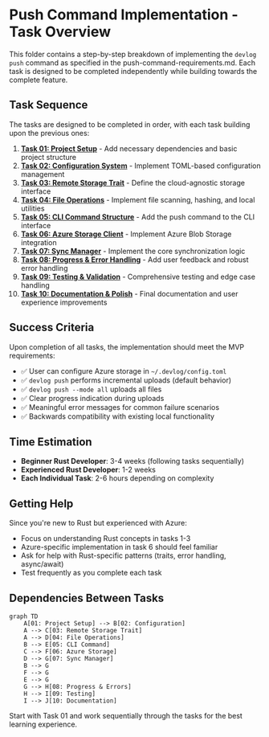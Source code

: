 # Push Command Implementation - Task Overview

This folder contains a step-by-step breakdown of implementing the `devlog push` command as specified in the push-command-requirements.md. Each task is designed to be completed independently while building towards the complete feature.

## Task Sequence

The tasks are designed to be completed in order, with each task building upon the previous ones:

1. **[Task 01: Project Setup](./01-project-setup.md)** - Add necessary dependencies and basic project structure
2. **[Task 02: Configuration System](./02-configuration-system.md)** - Implement TOML-based configuration management
3. **[Task 03: Remote Storage Trait](./03-remote-storage-trait.md)** - Define the cloud-agnostic storage interface
4. **[Task 04: File Operations](./04-file-operations.md)** - Implement file scanning, hashing, and local utilities
5. **[Task 05: CLI Command Structure](./05-cli-command-structure.md)** - Add the push command to the CLI interface
6. **[Task 06: Azure Storage Client](./06-azure-storage-client.md)** - Implement Azure Blob Storage integration
7. **[Task 07: Sync Manager](./07-sync-manager.md)** - Implement the core synchronization logic
8. **[Task 08: Progress & Error Handling](./08-progress-error-handling.md)** - Add user feedback and robust error handling
9. **[Task 09: Testing & Validation](./09-testing-validation.md)** - Comprehensive testing and edge case handling
10. **[Task 10: Documentation & Polish](./10-documentation-polish.md)** - Final documentation and user experience improvements

## Success Criteria

Upon completion of all tasks, the implementation should meet the MVP requirements:

- ✅ User can configure Azure storage in `~/.devlog/config.toml`
- ✅ `devlog push` performs incremental uploads (default behavior)
- ✅ `devlog push --mode all` uploads all files
- ✅ Clear progress indication during uploads
- ✅ Meaningful error messages for common failure scenarios
- ✅ Backwards compatibility with existing local functionality

## Time Estimation

- **Beginner Rust Developer**: 3-4 weeks (following tasks sequentially)
- **Experienced Rust Developer**: 1-2 weeks
- **Each Individual Task**: 2-6 hours depending on complexity

## Getting Help

Since you're new to Rust but experienced with Azure:
- Focus on understanding Rust concepts in tasks 1-3
- Azure-specific implementation in task 6 should feel familiar
- Ask for help with Rust-specific patterns (traits, error handling, async/await)
- Test frequently as you complete each task

## Dependencies Between Tasks

```mermaid
graph TD
    A[01: Project Setup] --> B[02: Configuration]
    A --> C[03: Remote Storage Trait]
    A --> D[04: File Operations]
    B --> E[05: CLI Command]
    C --> F[06: Azure Storage]
    D --> G[07: Sync Manager]
    B --> G
    F --> G
    E --> G
    G --> H[08: Progress & Errors]
    H --> I[09: Testing]
    I --> J[10: Documentation]
```

Start with Task 01 and work sequentially through the tasks for the best learning experience.
